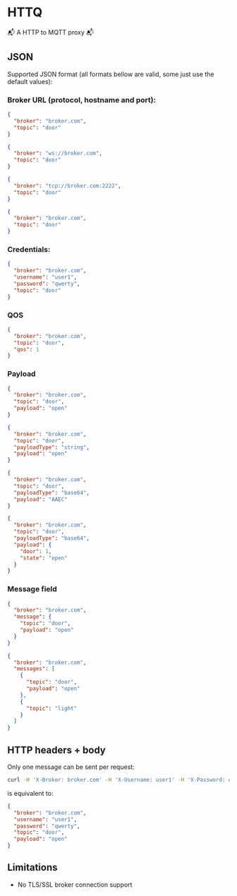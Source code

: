 # HTTQ

📬 A HTTP to MQTT proxy 📬 

## JSON

Supported JSON format (all formats bellow are valid, some just use the default values):

### Broker URL (protocol, hostname and port):

```json
{
  "broker": "broker.com",
  "topic": "door"
}
```

```json
{
  "broker": "ws://broker.com",
  "topic": "door"
}
```

```json
{
  "broker": "tcp://broker.com:2222",
  "topic": "door"
}
```

```json
{
  "broker": "broker.com",
  "topic": "door"
}
```

### Credentials:

```json
{
  "broker": "broker.com",
  "username": "user1",
  "password": "qwerty",
  "topic": "door"
}
```

### QOS

```json
{
  "broker": "broker.com",
  "topic": "door",
  "qos": 1
}
```

### Payload

```json
{
  "broker": "broker.com",
  "topic": "door",
  "payload": "open"
}
```

```json
{
  "broker": "broker.com",
  "topic": "door",
  "payloadType": "string",
  "payload": "open"
}
```

```json
{
  "broker": "broker.com",
  "topic": "door",
  "payloadType": "base64",
  "payload": "AAEC"
}
```

```json
{
  "broker": "broker.com",
  "topic": "door",
  "payloadType": "base64",
  "payload": {
    "door": 1,
    "state": "open"
  }
}
```

### Message field

```json
{
  "broker": "broker.com",
  "message": {
    "topic": "door",
    "payload": "open"
  }
}
```

```json
{
  "broker": "broker.com",
  "messages": [
    {
      "topic": "door",
      "payload": "open"
    },
    {
      "topic": "light"
    }
  ]
}
```

## HTTP headers + body

Only one message can be sent per request:

```sh
curl -H 'X-Broker: broker.com' -H 'X-Username: user1' -H 'X-Password: qwerty' --data-raw "open" localhost:8080/door
```

is equivalent to:

```json
{
  "broker": "broker.com",
  "username": "user1",
  "password": "qwerty",
  "topic": "door",
  "payload": "open"
}
```

## Limitations

- No TLS/SSL broker connection support

